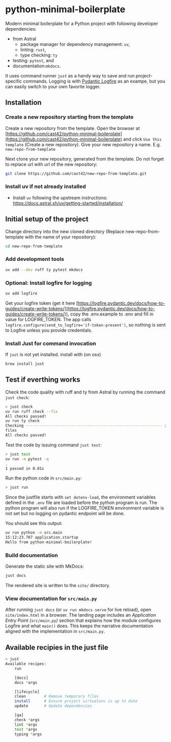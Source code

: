 # python-minimal-boilerplate

Modern minimal boilerplate for a Python project with following developer dependencies:

- from Astral
  - package manager for dependency management: `uv`,
  - linting: `rust`,
  - type checking: `ty`
- testing: `pytest`, and
- documentation:`mkdocs`.

It uses command runner `just` as a handy way to save and run project-specific commands.
Logging is with [Pydantic Logfire](https://pydantic.dev/logfire) as an exampe, but you can easily switch to your own favorite logger.

## Installation

### Create a new repository starting from the template

Create a new repository from the template. Open the browser at
[https://github.com/cast42/python-minimal-boilerplate](https://github.com/cast42/python-minimal-boilerplate)
and click `Use this template` (Create a new repository). Give your new repository a name. E.g. `new-repo-from-template`

Next clone your new repository, generated from the template. Do not forget to replace url with url of the new repository:

```sh
git clone https://github.com/cast42/new-repo-from-template.git
```

### Install uv if not already installed

- Install `uv` following the upstream instructions: <https://docs.astral.sh/uv/getting-started/installation/>

## Initial setup of the project

Change directory into the new cloned directory (Replace new-repo-from-template with the name of your repository):

```sh
cd new-repo-from-template
```

### Add development tools

```sh
uv add --dev ruff ty pytest mkdocs
```

### Optional: Install logfire for logging

```sh
uv add logfire
```

Get your logfire token (get it here [https://logfire.pydantic.dev/docs/how-to-guides/create-write-tokens/](https://logfire.pydantic.dev/docs/how-to-guides/create-write-tokens/)), copy the .env.example to .env and fill in value for  LOGFIRE_TOKEN.
The app calls `logfire.configure(send_to_logfire='if-token-present')`, so nothing
is sent to Logfire unless you provide credentials.

### Install Just for command invocation

If `just` is not yet installed. install with (on osx)

```sh
brew install just
```

## Test if everthing works

Check the code quality with ruff and ty from Astral by running the command `just check`:

```sh
> just check
uv run ruff check --fix 
All checks passed!
uv run ty check 
Checking ------------------------------------------------------------ 2/2
files
All checks passed!
```

Test the code by issuing command `just test`:

```sh
> just test
uv run -m pytest -q 
.
1 passed in 0.01s
```

Run the python code in `src/main.py`:

```sh
> just run
```

Since the justfile starts with `set dotenv-load`, the environment variables defined in the `.env` file are loaded before
the python program is run. The python program will also run if the LOGFIRE_TOKEN environment variable is not set but no logging on pydantic endpoint will be done.

You should see this output:

```sh
uv run python -m src.main
15:12:23.707 application.startup
Hello from python-minimal-boilerplate!
```

### Build documentation

Generate the static site with MkDocs:

```sh
just docs
```

The rendered site is written to the `site/` directory.

### View documentation for `src/main.py`

After running `just docs` (or `uv run mkdocs serve` for live reload), open `site/index.html` in a browser. The landing page includes an *Application Entry Point (`src/main.py`)* section that explains how the module configures Logfire and what `main()` does. This keeps the narrative documentation aligned with the implementation in `src/main.py`.

## Available recipies in the just file

```sh
> just
Available recipes:
    run

    [docs]
    docs *args

    [lifecycle]
    clean        # Remove temporary files
    install      # Ensure project virtualenv is up to date
    update       # Update dependencies

    [qa]
    check *args
    lint *args
    test *args
    typing *args
```
